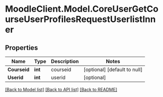 # MoodleClient.Model.CoreUserGetCourseUserProfilesRequestUserlistInner

## Properties

Name | Type | Description | Notes
------------ | ------------- | ------------- | -------------
**Courseid** | **int** | courseid | [optional] [default to null]
**Userid** | **int** | userid | [optional] 

[[Back to Model list]](../README.md#documentation-for-models) [[Back to API list]](../README.md#documentation-for-api-endpoints) [[Back to README]](../README.md)

